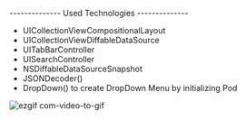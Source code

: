 -------------- Used Technologies --------------
- UICollectionViewCompositionalLayout
- UICollectionViewDiffableDataSource
- UITabBarController
- UISearchController
- NSDiffableDataSourceSnapshot
- JSONDecoder()
- DropDown() to create DropDown Menu by initializing Pod

![ezgif com-video-to-gif](https://github.com/atakanahmetyasin/Pazarama-iOS-Bootcamp/assets/142516106/fe125ff7-c6fc-4d78-a501-678eafdcc32e)
